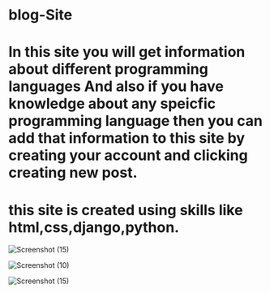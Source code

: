 # blog-Site


# In this site you will get information about different programming languages And also  if you have knowledge about any speicfic programming language then you can add that information to this site by creating your account and clicking creating new post.

# this site is created using skills like html,css,django,python.


![Screenshot (15)](https://github.com/shivamnegi305/blog-Site/assets/125632146/824c4c39-0f51-427b-8c8f-88315c950331)

![Screenshot (10)](https://github.com/shivamnegi305/blog-Site/assets/125632146/e4352020-dca6-4266-8ccd-8052e7e68b17)

![Screenshot (15)](https://github.com/shivamnegi305/blog-Site/assets/125632146/6d6bfe44-246f-491f-a677-4111fd4bfd1d)
